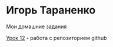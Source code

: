 # Игорь Тараненко
Мои домашние задания

[Урок 12](http://igortaranenko.github.io/github/less_12/ "Моя готовая домашка") - работа с репозиторием github
